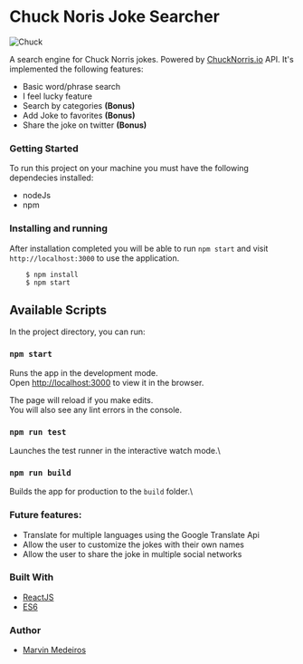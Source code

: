 # Chuck Noris Joke Searcher

![Chuck](https://i.imgur.com/pDOtti6.jpg)

A search engine for Chuck Norris jokes. Powered by [ChuckNorris.io](https://api.chucknorris.io) API. It's implemented the following features:
- Basic word/phrase search
- I feel lucky feature
- Search by categories **(Bonus)**
- Add Joke to favorites **(Bonus)**
- Share the joke on twitter **(Bonus)**

### Getting Started

To run this project on your machine you must have the following dependecies installed:
-  nodeJs
-  npm

### Installing and running

After installation completed you will be able to run ```npm start``` and visit ```http://localhost:3000``` to use the application.

        $ npm install
        $ npm start


## Available Scripts

In the project directory, you can run:

### `npm start`

Runs the app in the development mode.\
Open [http://localhost:3000](http://localhost:3000) to view it in the browser.

The page will reload if you make edits.\
You will also see any lint errors in the console.

### `npm run test`

Launches the test runner in the interactive watch mode.\

### `npm run build`

Builds the app for production to the `build` folder.\

### Future features:
-   Translate for multiple languages using the Google Translate Api
-   Allow the user to customize the jokes with their own names
-   Allow the user to share the joke in multiple social networks

### Built With

* [ReactJS](https://github.com/facebook/react)
* [ES6](https://github.com/lukehoban/es6features#readme)

### Author

* [Marvin Medeiros](https://github.com/marvin52)